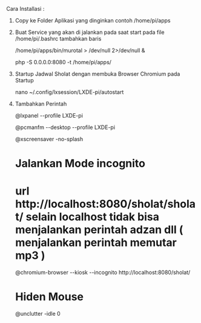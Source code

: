 Cara Installasi :
1. Copy ke Folder Aplikasi yang dinginkan contoh /home/pi/apps
2. Buat Service yang akan di jalankan pada saat start pada file /home/pi/.bashrc tambahkan baris

   /home/pi/apps/bin/murotal > /dev/null 2>/dev/null &

   php -S 0.0.0.0:8080 -t /home/pi/apps/

3. Startup Jadwal Sholat dengan membuka Browser Chromium pada Startup

    nano ~/.config/lxsession/LXDE-pi/autostart

4. Tambahkan Perintah

    @lxpanel --profile LXDE-pi

    @pcmanfm --desktop --profile LXDE-pi

    @xscreensaver -no-splash

    # Jalankan Mode incognito
    # url http://localhost:8080/sholat/sholat/ selain localhost tidak bisa menjalankan perintah adzan dll ( menjalankan perintah memutar mp3 )
    @chromium-browser --kiosk --incognito http://localhost:8080/sholat/

    # Hiden Mouse
    @unclutter -idle 0    
